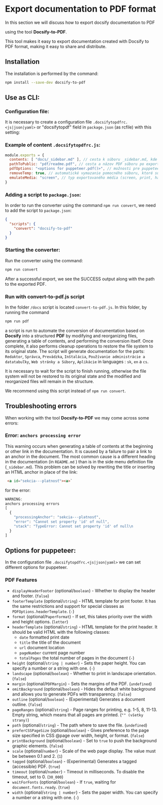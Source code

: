 # Export documentation to PDF format

In this section we will discuss how to export docsify documentation to PDF

using the tool **Docsify-to-PDF**.

This tool makes it easy to export documentation created with Docsify to PDF format, making it easy to share and distribute.

## Installation

The installation is performed by the command:

```bash
npm install --save-dev docsify-to-pdf
```

## Use as CLI:

### Configuration file:

It is necessary to create a configuration file `.docsifytopdfrc.<js|json|yaml>` or "docsifytopdf" field in `package.json` (as rcfile) with this setting:

### Example of content `.docsifytopdfrc.js`:

```js
module.exports = {
  contents: [ "docs/_sidebar.md" ], // cesta k súboru _sidebar.md, kde je definovaný obsah menu
  pathToPublic: "pdf/readme.pdf", // cesta a názov PDF súboru po exportovaní
  pdfOptions: "<options for puppeteer.pdf()>", // možnosti pre puppeteer
  removeTemp: true, // automatické vymazanie pomocného súboru, ktoré sú použité pre export PDF
  emulateMedia: "screen", // typ exportovaného média (screen, print, handheld)
}
```

### Adding a script to `package.json`:

In order to run the converter using the command `npm run convert`, we need to add the script to `package.json`:

```json
{
  "scripts": {
    "convert": "docsify-to-pdf"
  }
}
```

### Starting the converter:

Run the converter using the command:

```bash
npm run convert
```

After a successful export, we see the SUCCESS output along with the path to the exported PDF.

### Run with convert-to-pdf.js script

In the folder `/docs` script is located `convert-to-pdf.js`. In this folder, by running the command

```bash
npm run pdf
```

a script is run to automate the conversion of documentation based on **Docsify** into a structured **PDF** by modifying and reorganizing files, generating a table of contents, and performing the conversion itself. Once complete, it also performs cleanup operations to restore the file system to its original state. The script will generate documentation for the parts: `Redaktor`, `Správca`, `Prevádzka`, `Inštalácia`, `Používanie administrácie a datatabuľky`, `Web stránky a Súbory`, `Aplikácie` in languages : `sk`, `en` a `cs`.

It is necessary to wait for the script to finish running, otherwise the file system will not be restored to its original state and the modified and reorganized files will remain in the structure.

We recommend using this script instead of `npm run convert`.

## Troubleshooting errors

When working with the tool **Docsify-to-PDF** we may come across some errors:

### Error: `anchors processing error`

This warning occurs when generating a table of contents at the beginning or other link in the documentation. It is caused by a failure to pair a link to an anchor in the document. The most common cause is a different heading in the documentation (in `README.md` ) than is in the side menu definition file (`_sidebar.md`). This problem can be solved by rewriting the title or inserting an HTML anchor in place of the link:

```html
 <a id="sekcia---platnosť"><a>`
```

for the error:

```javascript
WARNING:
anchors processing errors
[
  {
    "processingAnchor": "sekcia---platnosť",
    "error": "Cannot set property 'id' of null",
    "stack": "TypeError: Cannot set property 'id' of null\n
  }
]
```

## Options for puppeteer:

In the configuration file `.docsifytopdfrc.<js|json|yaml>` we can set different options for puppeteer.

### PDF Features

- `displayHeaderFooter` (optional/`boolean`) - Whether to display the header and footer. (`false`)
- `footerTemplate` (optional/`string`) - HTML template for print footer. It has the same restrictions and support for special classes as `PDFOptions.headerTemplate`. (`-`)
- `format` (optional/`PaperFormat`) - If set, this takes priority over the width and height options. (`letter`)
- `headerTemplate` (optional/`string`) - HTML template for the print header. It should be valid HTML with the following classes:
  - `date` formatted print date
  - `title` the title of the document
  - `url` document location
  - `pageNumber` current page number
  - `totalPages` the total number of pages in the document (`-`)
- `height` (optional/`string | number`) - Sets the paper height. You can specify a number or a string with one. (`-`)
- `landscape` (optional/`boolean`) - Whether to print in landscape orientation. (`false`)
- `margin` (optional/`PDFMargin`) - Sets the margins of the PDF. (`undefined`)
- `omitBackground` (optional/`boolean`) - Hides the default white background and allows you to generate PDFs with transparency. (`false`)
- `outline` (optional/`boolean`) - (Experimental) Generates a document outline. (`false`)
- `pageRanges` (optional/`string`) - Page ranges for printing, e.g. 1-5, 8, 11-13. Empty string, which means that all pages are printed. (`"" (všetky strany)`)
- `path` (optional/`string`) - The path where to save the file. (`undefined`)
- `preferCSSPageSize` (optional/`boolean`) - Gives preference to the page size specified in CSS @page over width, height, or format. (`false`)
- `printBackground` (optional/`boolean`) - Set to `true` to push the background graphic elements. (`false`)
- `scale` (optional/`number`) - Scale of the web page display. The value must be between 0.1 and 2. (`1`)
- `tagged` (optional/`boolean`) - (Experimental) Generates a tagged (accessible) PDF. (`true`)
- `timeout` (optional/`number`) - Timeout in milliseconds. To disable the timeout, set to 0. (`30_000`)
- `waitForFonts` (optional/`boolean`) - If `true`, waiting for `document.fonts.ready`. (`true`)
- `width` (optional/`string | number`) - Sets the paper width. You can specify a number or a string with one. (`-`)
